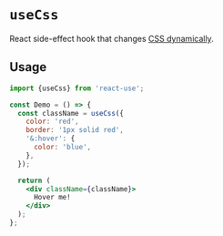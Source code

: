 # `useCss`

React side-effect hook that changes [CSS dynamically][gen-5].


## Usage

```jsx
import {useCss} from 'react-use';

const Demo = () => {
  const className = useCss({
    color: 'red',
    border: '1px solid red',
    '&:hover': {
      color: 'blue',
    },
  });

  return (
    <div className={className}>
      Hover me!
    </div>
  );
};
```

[gen-5]: https://github.com/streamich/freestyler/blob/master/docs/en/generations.md#5th-generation

